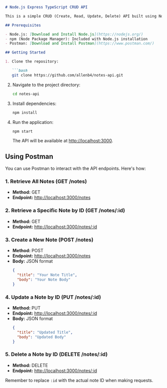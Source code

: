 ```markdown
# Node.js Express TypeScript CRUD API

This is a simple CRUD (Create, Read, Update, Delete) API built using Node.js, Express, and TypeScript. It allows you to manage notes with title and body.

## Prerequisites

- Node.js: [Download and Install Node.js](https://nodejs.org/)
- npm (Node Package Manager): Included with Node.js installation
- Postman: [Download and Install Postman](https://www.postman.com/)

## Getting Started

1. Clone the repository:

   ```bash
   git clone https://github.com/allenb4/notes-api.git
   ```

2. Navigate to the project directory:

   ```bash
   cd notes-api
   ```

3. Install dependencies:

   ```bash
   npm install
   ```

4. Run the application:

   ```bash
   npm start
   ```

   The API will be available at [http://localhost:3000](http://localhost:3000).

## Using Postman

You can use Postman to interact with the API endpoints. Here's how:

### 1. Retrieve All Notes (GET /notes)

- **Method:** GET
- **Endpoint:** [http://localhost:3000/notes](http://localhost:3000/notes)

### 2. Retrieve a Specific Note by ID (GET /notes/:id)

- **Method:** GET
- **Endpoint:** [http://localhost:3000/notes/:id](http://localhost:3000/notes/:id)

### 3. Create a New Note (POST /notes)

- **Method:** POST
- **Endpoint:** [http://localhost:3000/notes](http://localhost:3000/notes)
- **Body:** JSON format
  ```json
  {
    "title": "Your Note Title",
    "body": "Your Note Body"
  }
  ```

### 4. Update a Note by ID (PUT /notes/:id)

- **Method:** PUT
- **Endpoint:** [http://localhost:3000/notes/:id](http://localhost:3000/notes/:id)
- **Body:** JSON format
  ```json
  {
    "title": "Updated Title",
    "body": "Updated Body"
  }
  ```

### 5. Delete a Note by ID (DELETE /notes/:id)

- **Method:** DELETE
- **Endpoint:** [http://localhost:3000/notes/:id](http://localhost:3000/notes/:id)

Remember to replace `:id` with the actual note ID when making requests.